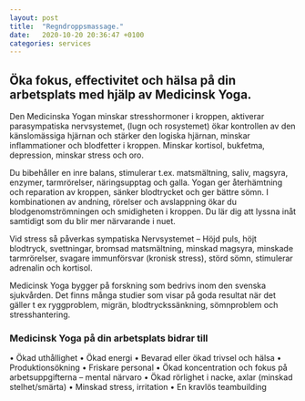 ```yaml
---
layout: post
title:  "Regndroppsmassage."
date:   2020-10-20 20:36:47 +0100
categories: services
---
```


## Öka fokus, effectivitet och hälsa på din arbetsplats med hjälp av Medicinsk Yoga.
<!--more-->

Den Medicinska Yogan minskar stresshormoner i kroppen, aktiverar parasympatiska nervsystemet, (lugn och rosystemet) ökar kontrollen av den känslomässiga hjärnan och stärker den logiska hjärnan, minskar inflammationer och blodfetter i kroppen. Minskar kortisol, bukfetma, depression, minskar stress och oro.

Du bibehåller en inre balans, stimulerar t.ex. matsmältning, saliv, magsyra, enzymer, tarmrörelser, näringsupptag och galla. Yogan ger återhämtning och reparation av kroppen, sänker blodtrycket och ger bättre sömn.
I kombinationen av andning, rörelser och avslappning ökar du blodgenomströmningen och smidigheten i kroppen. Du lär dig att lyssna inåt samtidigt som du blir mer närvarande i nuet.

Vid stress så påverkas sympatiska Nervsystemet – Höjd puls, höjt blodtryck, svettningar, bromsad matsmältning, minskad magsyra, minskade tarmrörelser, svagare immunförsvar (kronisk stress), störd sömn, stimulerar adrenalin och kortisol.

Medicinsk Yoga bygger på forskning som bedrivs inom den svenska sjukvården. Det finns många studier som visar på goda resultat när det gäller t ex ryggproblem, migrän, blodtryckssänkning, sömnproblem och stresshantering.

### Medicinsk Yoga på din arbetsplats bidrar till
• Ökad uthållighet
• Ökad energi
• Bevarad eller ökad trivsel och hälsa
• Produktionsökning
• Friskare personal 
• Ökad koncentration och fokus på arbetsuppgifterna – mental närvaro
• Ökad rörlighet i nacke, axlar (minskad stelhet/smärta)
• Minskad stress, irritation
• En kravlös teambuilding

